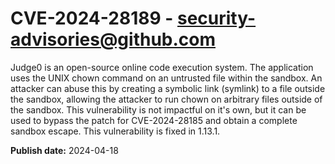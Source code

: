 # CVE-2024-28189 - security-advisories@github.com

Judge0 is an open-source online code execution system. The application uses the UNIX chown command on an untrusted file within the sandbox. An attacker can abuse this by creating a symbolic link (symlink) to a file outside the sandbox, allowing the attacker to run chown on arbitrary files outside of the sandbox. This vulnerability is not impactful on it's own, but it can be used to bypass the patch for CVE-2024-28185 and obtain a complete sandbox escape. This vulnerability is fixed in 1.13.1.

**Publish date:** 2024-04-18
